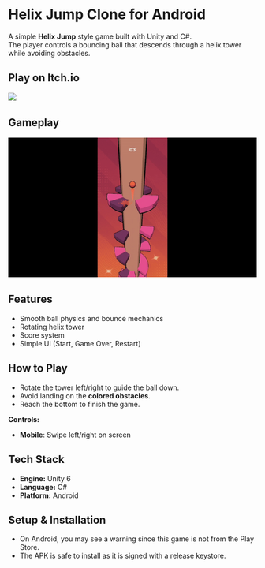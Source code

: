 # Helix Jump Clone for Android

A simple **Helix Jump** style game built with Unity and C#.  
The player controls a bouncing ball that descends through a helix tower while avoiding obstacles.

## Play on Itch.io

<a href="https://aether07.itch.io/">
  <img src="https://static.itch.io/images/app-icon.png" width="42" />
</a>

## Gameplay
![Helix Jump Demo](Media/HelixJumpGIF.gif)  

## Features
- Smooth ball physics and bounce mechanics  
- Rotating helix tower  
- Score system  
- Simple UI (Start, Game Over, Restart)  

## How to Play
- Rotate the tower left/right to guide the ball down.  
- Avoid landing on the **colored obstacles**.  
- Reach the bottom to finish the game.  

**Controls:**    
- **Mobile**: Swipe left/right on screen  

## Tech Stack
- **Engine:** Unity 6  
- **Language:** C#  
- **Platform:** Android  

## Setup & Installation
- On Android, you may see a warning since this game is not from the Play Store.
- The APK is safe to install as it is signed with a release keystore.
